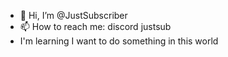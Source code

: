 - 👋 Hi, I’m @JustSubscriber
- 📫 How to reach me: discord justsub
- I'm learning I want to do something in this world 
